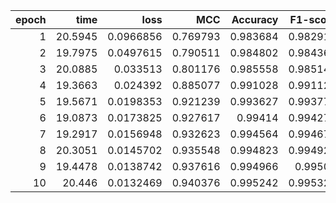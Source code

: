 |   epoch |    time |      loss |      MCC |   Accuracy |   F1-score |
|--------:|--------:|----------:|---------:|-----------:|-----------:|
|       1 | 20.5945 | 0.0966856 | 0.769793 |   0.983684 |   0.982919 |
|       2 | 19.7975 | 0.0497615 | 0.790511 |   0.984802 |   0.984362 |
|       3 | 20.0885 | 0.033513  | 0.801176 |   0.985558 |   0.985148 |
|       4 | 19.3663 | 0.024392  | 0.885077 |   0.991028 |   0.991127 |
|       5 | 19.5671 | 0.0198353 | 0.921239 |   0.993627 |   0.993771 |
|       6 | 19.0873 | 0.0173825 | 0.927617 |   0.99414  |   0.994271 |
|       7 | 19.2917 | 0.0156948 | 0.932623 |   0.994564 |   0.994678 |
|       8 | 20.3051 | 0.0145702 | 0.935548 |   0.994823 |   0.994925 |
|       9 | 19.4478 | 0.0138742 | 0.937616 |   0.994966 |   0.99507  |
|      10 | 20.446  | 0.0132469 | 0.940376 |   0.995242 |   0.995324 |